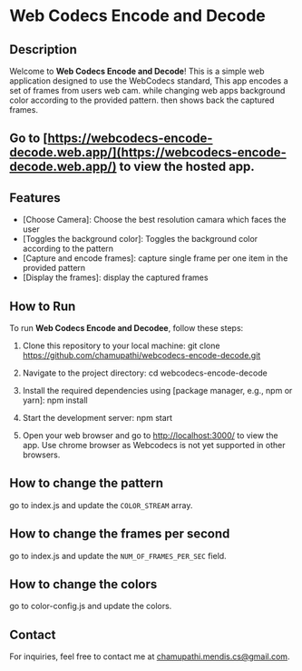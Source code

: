 # Web Codecs Encode and Decode


## Description
Welcome to **Web Codecs Encode and Decode**! This is a simple web application designed to use the WebCodecs standard, This app encodes a set of frames from users web cam. while changing web apps background color according to the provided pattern. then shows back the captured frames.

## Go to [https://webcodecs-encode-decode.web.app/](https://webcodecs-encode-decode.web.app/) to view the hosted app. 

## Features
- [Choose Camera]: Choose the best resolution camara which faces the user
- [Toggles the background color]: Toggles the background color according to the pattern
- [Capture and encode frames]: capture single frame per one item in the provided pattern
- [Display the frames]: display the captured frames 

## How to Run
To run **Web Codecs Encode and Decodee**, follow these steps:

1. Clone this repository to your local machine:
git clone https://github.com/chamupathi/webcodecs-encode-decode.git


2. Navigate to the project directory:
cd webcodecs-encode-decode


3. Install the required dependencies using [package manager, e.g., npm or yarn]:
npm install


4. Start the development server:
npm start


5. Open your web browser and go to [http://localhost:3000/](http://localhost:3000/) to view the app. Use chrome browser as Webcodecs is not yet supported in other browsers.

## How to change the pattern 
go to index.js and update the `COLOR_STREAM` array.

## How to change the frames per second 
go to index.js and update the `NUM_OF_FRAMES_PER_SEC` field.

## How to change the colors
go to color-config.js and update the colors.


## Contact
For inquiries, feel free to contact me at [chamupathi.mendis.cs@gmail.com](mailto:chamupathi.mendis.cs@gmail.com).
